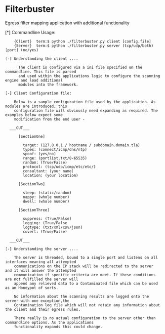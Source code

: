 Filterbuster
============

Egress filter mapping application with additional functionality

  [*] Commandline Usage:
  
        {Client}  term:$ python ./filterbuster.py client [config.file]
        {Server}  term:$ python ./filterbuster.py server (tcp/udp/both) [port] (no/yes)

    [-] Understanding the client ....
    
          The client is configured via a ini file specified on the commandline. This file is parsed 
          and used within the applications logic to configure the scanning engine and load additional
          modules into the framework.
    
    [-] Client Configuration file:
  
        Below is a sample configuration file used by the application. As modules are introduced, this
        configuration file will obviously need expanding as required. The examples below expect some
        modification from the end user -
  
      ___CUT___
    
          [SectionOne]
            
            target: (127.0.0.1 / hostname / subdomain.domain.tla)
            types: (connect/icmp/dns/ntp)
            spoof: (yes/no)
            range: (portlist.txt/0-65535)
            random: (True/False)
            protocol: (tcp/udp/icmp/etc/etc/)
            consultant: (your name)
            location: (your location)
          
          [SectionTwo]
          
            sleep: (static/random)
            nappy: (whole number)
            dwell: (whole number)
          
          [SectionThree]
          
            suppress: (True/False)
            logging: (True/False
            logtype: (txt/xml/csv/json)
            covert: (True/False)
  
      ___CUT___    
    
    [-] Understanding the server ....
    
        The server is threaded, bound to a single port and listens on all interfaces meaning all attempted 
        communications on the IP stack will be redirected to the server and it will answer the attempted 
        communication if specific criteria are meet. If these conditions are not fulfilled the server will 
        append any relieved data to a Contaminated file which can be used as an Honeypot of sorts.
        
        No information about the scanning results are logged onto the server with one exception,the
        Contamination log file which will not retain any information about the client and their egress rules.
        
        There really is no actual configuration to the server other than commandline options. As the applications
        functionality expands this could change.
        
        
        
        
        
        
        
        
        
